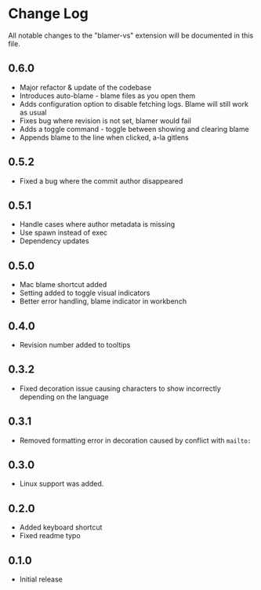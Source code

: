 # Change Log

All notable changes to the "blamer-vs" extension will be documented in this file.

## 0.6.0

-   Major refactor & update of the codebase
-   Introduces auto-blame - blame files as you open them
-   Adds configuration option to disable fetching logs. Blame will still work as usual
-   Fixes bug where revision is not set, blamer would fail
-   Adds a toggle command - toggle between showing and clearing blame
-   Appends blame to the line when clicked, a-la gitlens

## 0.5.2

-   Fixed a bug where the commit author disappeared

## 0.5.1

-   Handle cases where author metadata is missing
-   Use spawn instead of exec
-   Dependency updates

## 0.5.0

-   Mac blame shortcut added
-   Setting added to toggle visual indicators
-   Better error handling, blame indicator in workbench

## 0.4.0

-   Revision number added to tooltips

## 0.3.2

-   Fixed decoration issue causing characters to show incorrectly depending on the language

## 0.3.1

-   Removed formatting error in decoration caused by conflict with `mailto:`

## 0.3.0

-   Linux support was added.

## 0.2.0

-   Added keyboard shortcut
-   Fixed readme typo

## 0.1.0

-   Initial release
